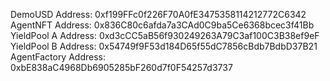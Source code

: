 DemoUSD Address: 0xf199FFc0f226F70A0fE3475358114212772C6342
AgentNFT Address: 0x836C80c6afda7a3CAd0C9ba5Ce6368bcec3f41Bb
YieldPool A Address: 0xd3cCC5aB56f930249263A79C3af100C3B38ef9eF
YieldPool B Address: 0x54749f9F53d184D65f55dC7856cBdb7BdbD37B21
AgentFactory Address: 0xbE838aC4968Db6905285bF260d7f0F54257d3737